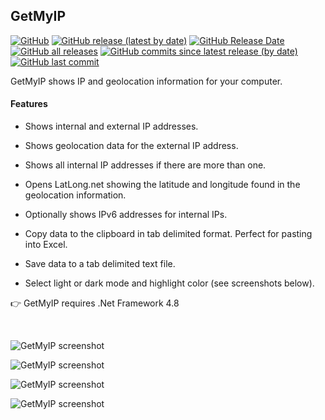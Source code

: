 ## GetMyIP

[![GitHub](https://img.shields.io/github/license/Timthreetwelve/GetMyIP?style=plastic)](https://github.com/Timthreetwelve/GetMyIP/blob/main/LICENSE)
[![GitHub release (latest by date)](https://img.shields.io/github/v/release/Timthreetwelve/GetMyIP?style=plastic)](https://github.com/Timthreetwelve/GetMyIP/releases/latest) 
[![GitHub Release Date](https://img.shields.io/github/release-date/timthreetwelve/getmyip?style=plastic&color=orange)](https://github.com/Timthreetwelve/GetMyIP/releases/latest)
[![GitHub all releases](https://img.shields.io/github/downloads/Timthreetwelve/GetMyIP/total?style=plastic)](https://github.com/Timthreetwelve/GetMyIP/releases) 
[![GitHub commits since latest release (by date)](https://img.shields.io/github/commits-since/timthreetwelve/GetMyIP/latest?style=plastic)](https://github.com/Timthreetwelve/GetMyIP/commits/main)
[![GitHub last commit](https://img.shields.io/github/last-commit/timthreetwelve/GetMyIP?style=plastic)](https://github.com/Timthreetwelve/GetMyIP/commits/main)

GetMyIP shows IP and geolocation information for your computer.

#### Features

* Shows internal and external IP addresses.

* Shows geolocation data for the external IP address.

* Shows all internal IP addresses if there are more than one.

* Opens LatLong.net showing the latitude and longitude found in the geolocation information.

* Optionally shows IPv6 addresses for internal IPs.

* Copy data to the clipboard in tab delimited format. Perfect for pasting into Excel.

* Save data to a tab delimited text file.

* Select light or dark mode and highlight color (see screenshots below).

👉 GetMyIP requires .Net Framework 4.8

<br />

![GetMyIP screenshot](https://github.com/Timthreetwelve/GetMyIP/blob/main/Images/GetMyIP_1.png?raw=true)

![GetMyIP screenshot](https://github.com/Timthreetwelve/GetMyIP/blob/main/Images/GetMyIP_2.png?raw=true)

![GetMyIP screenshot](https://github.com/Timthreetwelve/GetMyIP/blob/main/Images/GetMyIP_3.png?raw=true)

![GetMyIP screenshot](https://github.com/Timthreetwelve/GetMyIP/blob/main/Images/GetMyIP_4.png?raw=true)

